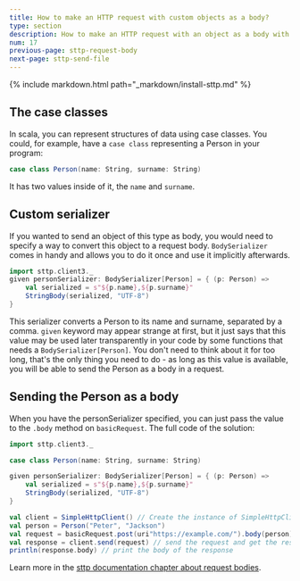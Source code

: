 ```yaml
---
title: How to make an HTTP request with custom objects as a body?
type: section
description: How to make an HTTP request with an object as a body with Scala Toolkit.
num: 17
previous-page: sttp-request-body
next-page: sttp-send-file
---
```


{% include markdown.html path="_markdown/install-sttp.md" %}


## The case classes
In scala, you can represent structures of data using case classes. You could, for example, have a `case class` representing a Person in your program:
```scala
case class Person(name: String, surname: String)
```
It has two values inside of it, the `name` and `surname`. 

## Custom serializer
If you wanted to send an object of this type as body, you would need to specify a way to convert this object to a request body. `BodySerializer` comes in handy and allows you to do it once and use it implicitly afterwards.

```scala
import sttp.client3._
given personSerializer: BodySerializer[Person] = { (p: Person) =>
    val serialized = s"${p.name},${p.surname}"
    StringBody(serialized, "UTF-8")
}
```
This serializer converts a Person to its name and surname, separated by a comma. `given` keyword may appear strange at first, but it just says that this value may be used later transparently in your code by some functions that needs a `BodySerializer[Person]`. You don't need to think about it for too long, that's the only thing you need to do - as long as this value is available, you will be able to send the Person as a body in a request.

## Sending the Person as a body
When you have the personSerializer specified, you can just pass the value to the `.body` method on `basicRequest`. The full code of the solution:

```scala
import sttp.client3._

case class Person(name: String, surname: String)

given personSerializer: BodySerializer[Person] = { (p: Person) =>
    val serialized = s"${p.name},${p.surname}"
    StringBody(serialized, "UTF-8")
}

val client = SimpleHttpClient() // Create the instance of SimpleHttpClient
val person = Person("Peter", "Jackson")
val request = basicRequest.post(uri"https://example.com/").body(person) // Construct post request to an example service - https://example.com/, with the person as a body
val response = client.send(request) // send the request and get the response
println(response.body) // print the body of the response
```

Learn more in the [sttp documentation chapter about request bodies](https://sttp.softwaremill.com/en/latest/requests/body.html).